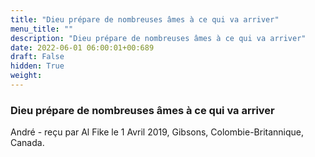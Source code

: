```yaml
---
title: "Dieu prépare de nombreuses âmes à ce qui va arriver"
menu_title: ""
description: "Dieu prépare de nombreuses âmes à ce qui va arriver"
date: 2022-06-01 06:00:01+00:689
draft: False
hidden: True
weight:
---
```

### Dieu prépare de nombreuses âmes à ce qui va arriver

André - reçu par Al Fike le 1 Avril 2019, Gibsons, Colombie-Britannique, Canada.



